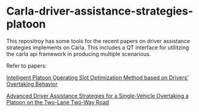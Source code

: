 # Carla-driver-assistance-strategies-platoon

This repositroy has some tools for the recent papers on driver assistance strategies
implements on Carla.
This includes a QT interface for utilitzing the carla api framework in producing multiple scenarious.

Refer to papers:

[Intelligent Platoon Operating Slot Optimization Method based on Drivers’ Overtaking Behavior](https://ieeexplore.ieee.org/abstract/document/8917393)

[Advanced Driver Assistance Strategies for a Single-Vehicle Overtaking a Platoon on the Two-Lane Two-Way Road](https://ieeexplore.ieee.org/stamp/stamp.jsp?arnumber=9072403)